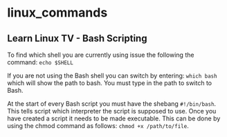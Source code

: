 # linux_commands

## Learn Linux TV - Bash Scripting
To find which shell you are currently using issue the following the command:
<code>echo $SHELL</code>

If you are not using the Bash shell you can switch by entering: <code>which bash</code> which will show the path to bash.  You must type in the path to switch to Bash.  

At the start of every Bash script you must have the shebang <code>#!/bin/bash</code>. This tells script which interpreter the script is supposed to use. Once you have created a script it needs to be made executable.  This can be done by using the chmod command as follows: <code>chmod +x /path/to/file</code>.
